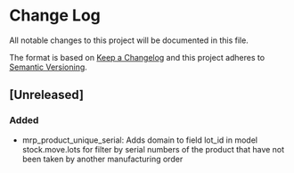 # Change Log
All notable changes to this project will be documented in this file.

The format is based on [Keep a Changelog](http://keepachangelog.com/)
and this project adheres to [Semantic Versioning](http://semver.org/).

## [Unreleased]
### Added
- mrp_product_unique_serial: Adds domain to field lot_id in model stock.move.lots for filter by serial numbers of the product that have not been taken by another manufacturing order
